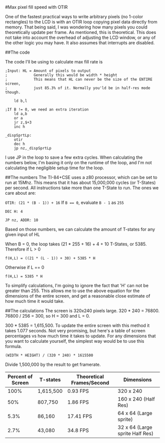 #Max pixel fill speed with OTIR

One of the fastest practical ways to write arbitrary pixels (no 1-color rectangles)
to the LCD is with an OTIR loop copying pixel data directly from memory.
That being said, I was wondering how many pixels you could theoretically
update per frame. As mentioned, this is theoretical. This does not take
into account the overhead of adjusting the LCD window, or any of the other
logic you may have. It also assumes that interrupts are disabled.

##The code

The code I'll be using to calculate max fill rate is

```z80
;Input: HL = Amount of pixels to output
;            Generally this would be width * height
;            This means that HL can never be the size of the ENTIRE screen,
;            just 85.3% of it. Normally you'ld be in half-res mode though.

    ld b,l

;If B != 0, we need an extra iteration
    ld a,b
    or a
    jr z,$+3
    inc h

_dispSprtLp:
    otir
    dec h
    jp nz,_dispSprtLp
```

I use JP in the loop to save a few extra cycles. When calculating the
numbers below, I'm basing it only on the runtime of the loop,
and I'm not calculating the negligible setup time for the loop.

##The numbers
The TI-84+CSE uses a z80 processor, which can be set to run at 15Mhz.
This means that it has about 15,000,000 cycles (or T-States) per second. All
instructions take more than one T-State to run. The ones we care about are:

`OTIR: (21 * (B - 1)) + 16` If `B == 0`, evaluate `B - 1` as `255`

`DEC H: 4`

`JP nz, ADDR: 10`

Based on those numbers, we can calculate the amount of T-states for any given
input of HL

When B = 0, the loop takes (21 * 255 + 16) + 4 + 10 T-States, or 5385.
Therefore if L > 0

`f(H,L) = ((21 * (L - 1)) + 30) + 5385 * H`

Otherwise if L == 0

`f(H,L) = 5385 * H`

To simplify calculations, I'm going to ignore the fact that 'H' can not be
greater than 255. This allows me to use the above equation for the dimensions
of the entire screen, and get a reasonable close estimate of how much time it
would take.

##The calculations
The screen is 320x240 pixels large. 320 * 240 = 76800. 76800 / 256 = 300, so
H = 300 and L = 0.

300 * 5385 = 1,615,500. To update the entire screen with this method it takes
1.077 seconds. Not very promising, but here's a table of screen percentages
vs how much time it takes to update. For any dimensions that you want to calculate
yourself, the simplest way would be to use this formula.

`(WIDTH * HEIGHT) / (320 * 240) * 1615500`

Divide 1,500,000 by the result to get framerate.

Percent of Screen | T-states  | Theoretical Frames/Second | Dimensions
----------------- | --------  | ------------------------- | ----------
100%              | 1,615,500 | 0.93 FPS                  | 320 x 240
50%               | 807,750   | 1.86 FPS                  | 160 x 240 (Half Res)
5.3%              | 86,160    | 17.41 FPS                 | 64 x 64 (Large sprite)
2.7%              | 43,080    | 34.8 FPS                  | 32 x 64 (Large sprite Half Res)
